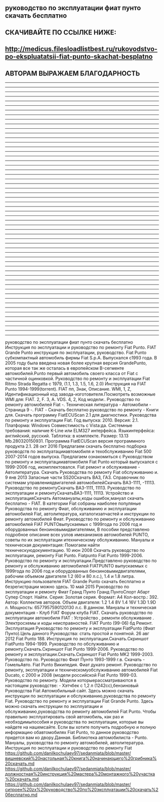руководство по эксплуатации фиат пунто скачать бесплатно
--------------------------------------------------
СКАЧИВАЙТЕ ПО ССЫЛКЕ НИЖЕ:
--------------------------------------------------
http://medicus.filesloadlistbest.ru/rukovodstvo-po-ekspluatatsii-fiat-punto-skachat-besplatno
--------------------------------------------------
АВТОРАМ ВЫРАЖАЕМ БЛАГОДАРНОСТЬ
--------------------------------------------------
--------------------------------------------------
--------------------------------------------------
--------------------------------------------------
--------------------------------------------------
--------------------------------------------------
--------------------------------------------------
--------------------------------------------------
--------------------------------------------------
--------------------------------------------------
--------------------------------------------------
--------------------------------------------------
--------------------------------------------------
--------------------------------------------------
--------------------------------------------------
--------------------------------------------------
--------------------------------------------------
--------------------------------------------------
--------------------------------------------------
--------------------------------------------------
--------------------------------------------------
--------------------------------------------------
--------------------------------------------------
--------------------------------------------------
--------------------------------------------------
--------------------------------------------------
--------------------------------------------------
--------------------------------------------------
--------------------------------------------------
--------------------------------------------------
--------------------------------------------------
--------------------------------------------------
--------------------------------------------------
--------------------------------------------------
--------------------------------------------------
--------------------------------------------------
--------------------------------------------------
--------------------------------------------------
--------------------------------------------------
--------------------------------------------------
--------------------------------------------------
--------------------------------------------------
--------------------------------------------------
--------------------------------------------------
--------------------------------------------------
--------------------------------------------------
--------------------------------------------------
--------------------------------------------------
--------------------------------------------------
--------------------------------------------------
--------------------------------------------------
--------------------------------------------------
--------------------------------------------------
--------------------------------------------------
--------------------------------------------------
--------------------------------------------------
--------------------------------------------------
руководство по эксплуатации фиат пунто скачать бесплатно Инструкция по эксплуатации и руководство по ремонту Fiat Punto. FIAT Grande Punto инструкция по эксплуатации, руководство. Fiat Punto  субкомпактный автомобиль фирмы Fiat S.p.A. Выпускался с1993 года. В 2005 году была введена новая более крупная версия GrandePunto, которая все так же осталась в европейском B-сегменте автомобилей.Punto  первый автомобиль своего класса от Fiat с частичной оцинковкой. Руководство по ремонту и эксплуатации Fiat Ritmo  Strada  Regatta с 1979, (1.1, 1.3, 1.5, 1.6, 2.0)  Инструкция на FIAT Punto 1994-1999(torrent). FIAT  пп, Знак, Описание. WMI, 1, Z, Идентификационный код завода-изготовителя.Посмотреть возможные WMI для: FIAT. 2, F. 3, A. VDS. 4, 2, Код модели:. Руководство по ремонту автомобилей Fiat -. Техническая литература - Автомобили - Страница 9 -. FIAT - Скачать бесплатно руководство по ремонту - Книги для. Скачать программу FiatECUScan 2.1 для диагностики. Руководства по ремонту и эксплуатации Fiat. Год выпуска: 2010. Версия: 2.1. Платформа: Windows Совместимость с Vista:да. Системные требования: наличие K-Line или ELM327 интерфейса. Языкинтерфейса: английский, русский. Таблэтка: в комплекте. Размер: 13.13 Mb.280320150931. Программа FiatECUScan версия программного продукта 2.1. 28 окт 2016  Предлагаем скачать бесплатно подборка руководств по эксплуатацииавтомобиля и техобслуживанию Fiat 500 2007-2014 годов выпуска. Предлагаем ознакомиться с Руководством по ремонту и эксплуатацииавтомобиля Fiat Punto который выпускался с 1999-2006 год, икомплектовался. Fiat ремонт и обслуживание - Автолитература. Скачать Руководства по ремонту Fiat обслуживанию и. 9 янв 2013  Запасные части SS20Скачать ВАЗ, ГАЗ. Справочник по системам управлениядвигателей автомобилейСкачать ВАЗ-1111, -11113. Руководство по ремонтуСкачать ВАЗ-1111, 11113. Руководство по эксплуатации и ремонтуСкачатьВАЗ-1111, 11113. Устройство и эксплуатацияСкачать
Автомануалы,коды ошибок,мануал скачать бесплатно - FIAT. В категории Fiat собраны наиболее популяные Руководства по ремонту Фиат, обслуживанию и эксплуатации автомобилей Fiat, автолитература, каталогизапчастей и инструкции по ремонту автомобилей Фиат. Руководство по ремонту и обслуживанию автомобилей FIAT PUNTOвыпускаемых с 1999года по 2006 год и оборудованных бензиновымидвигателями,  В пособии представлено подробное описание всех узлов имеханизмов автомобилей PUNTO, советы по их эксплуатации итехническому обслуживанию. Мануалы и техническая документация: Помогаем найти техническуюдокументацию. 10 июн 2008  Скачать руководство по эксплуатации, ремонту Fiat Punto. Fiatpunto Fiat Punto 1999-2006. Руководство по ремонту и эксплуатации.Представлено руководство по ремонту и обслуживанию автомобилей FIATPUNTO выпускаемых с 1999года по 2006 год и оборудованных бензиновымидвигателями, рабочим объемом двигателя 1.2 (60 и 80 л.с.), 1.4 и 1.8 литра. Инструкцию пользователя FIAT Grande Punto скачать бесплатно и безрегистрации можно здесь. 10 май 2015  Руководство по эксплуатации и ремонту Фиат Гранд Пунто  Гранд ПунтоСпорт  Абарт Супер Спорт. Найти. Серия: Золотая серия. Формат: А4 Кол-востр.: 392. Автор: Коллектив авторов. Объем двигателя: 1.2  1.4 8V  1.4 16V 1.3D  1.9D л. Мощность: 6577957590120130 л.с. В данном. Мануалы и техническая документация - Клуб FIAT  Форум клуба FIAT. Скачать руководство по эксплуатации автомобиля FIAT : Устройство , ремонти обслуживание . Электросхемы и коды неисправностей.  FIAT Punto (99-06) бд Ремонт. Эксплуатация Руководство по ремонту и эксплуатации FiatPunto (Фиат Пунто).Цель данного Руководства: стать простой и понятной. 26 авг 2012  Fiat Punto 188. Инструкция по эксплуатации.Скачать.Cкриншот FiatPunto 1994-1999. Руководство по обслуживанию и ремонту.Скачать.Cкриншот Fiat Punto 1999-2006. Руководство по ремонту и эксплуатации.Скачать.Cкриншот Fiat Punto MK2 1999-2003. Руководство по. Руководство Фиат Пунто 1993-1999 г.в.  Скачать - ГомельАвто. Fiat Punto  Википедия. Фиат дукато ремонт. Руководство по ремонту, эксплуатации и техническомуобслуживанию автомобилей Fiat Ducato, с 2000 и 2008 (модели российской Fiat Punto 1999-03. Руководство по ремонту. Модели которыерассматриваются в настоящем руководстве: - Хэтчбек с 1,2 л (1242cc),бензиновый
Руководства Fiat  Автомобильный сайт. Здесь можно скачать инструкции по эксплуатации и обслуживанию,руководства по ремонту Fiat. Руководство по ремонту и эксплуатации Fiat Grande Punto. Здесь можно скачать инструкции по эксплуатации и обслуживанию,руководства по ремонту автомобилей Fiat Punto. Чтобы правильно эксплуатировать свой автомобиль, как раз и необходимыпособия и руководства по эксплуатации, которые вы найдете на нашемсайте.  Если вы хотите получить подробную и полную информацию обавтомобилях Fiat Punto, то данное руководство придется вам ко двору.Данная. Библиотека автомобилиста - Punto. Мануалы, руководства по ремонту автомобилей, автолитература. Инструкция по эксплуатации и руководство по ремонту Fiat
https://github.com/danilkochulaev97/sedanmiata/blob/master/вишневский%20настольная%20книга%20начинающего%20грибника%20скачать.md
https://github.com/danilkochulaev97/sedanmiata/blob/master/должностная%20инструкция%20мастера%20монтажного%20участка%20скачать.md
https://github.com/danilkochulaev97/sedanmiata/blob/master/ситроен%20zx%20руководство%20по%20эксплуатации%20скачать%20бесплатно.md